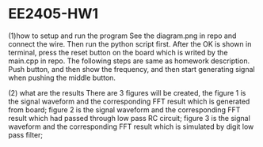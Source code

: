 # EE2405-HW1

(1)how to setup and run the program
See the diagram.png in repo and connect the wire. Then run the python script first. After the OK is shown in terminal, press the reset button on the board which is writed by the main.cpp in repo.
The following steps are same as homework description. Push button, and then show the frequency, and then start generating signal when pushing the middle button.

(2) what are the results
There are 3 figures will be created, the figure 1 is the signal waveform and the corresponding FFT result which is generated from board; figure 2 is the signal waveform and the corresponding FFT result which had passed through low pass RC circuit; figure 3 is the signal waveform and the corresponding FFT result which is simulated by digit low pass filter;